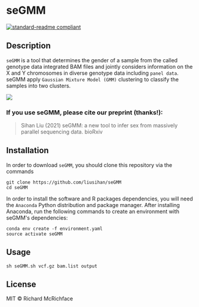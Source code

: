 # seGMM
[![standard-readme compliant](https://img.shields.io/badge/readme%20style-standard-brightgreen.svg?style=flat-square)](https://github.com/RichardLitt/standard-readme)
## Description
`seGMM` is a tool that determines the gender of a sample from the called genotype data integrated BAM files and jointly considers information on the X and Y chromosomes in diverse genotype data including `panel data`. seGMM apply `Gaussian Mixture Model (GMM)` clustering to classify the samples into two clusters.<br>

![](https://github.com/liusihan/seGMM/blob/main/Workflow.GIF)  

### If you use seGMM, please cite our preprint (thanks!):
>Sihan Liu (2021) seGMM: a new tool to infer sex from massively parallel sequencing data. bioRxiv

## Installation
In order to download `seGMM`, you should clone this repository via the commands

```
git clone https://github.com/liusihan/seGMM
cd seGMM
```
In order to install the software and R packages dependencies, you will need the `Anaconda` Python distribution and package manager. After installing Anaconda, run the following commands to create an environment with seGMM's dependencies:

```
conda env create -f environment.yaml
source activate seGMM
```

## Usage
```
sh seGMM.sh vcf.gz bam.list output
```

## License
MIT © Richard McRichface

